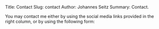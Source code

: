 Title: Contact
Slug: contact
Author: Johannes Seitz
Summary: Contact.

You may contact me either by using the social media links provided in the right column, or by using the following form:



